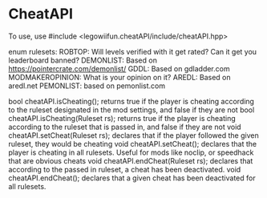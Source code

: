 # CheatAPI

To use, use #include <legowiifun.cheatAPI/include/cheatAPI.hpp>

enum rulesets: 
ROBTOP: Will levels verified with it get rated? Can it get you leaderboard banned?
DEMONLIST: Based on https://pointercrate.com/demonlist/
GDDL: Based on gdladder.com
MODMAKEROPINION: What is your opinion on it? 
AREDL: Based on aredl.net
PEMONLIST: based on pemonlist.com

bool cheatAPI.isCheating(); returns true if the player is cheating according to the ruleset designated in the mod settings, and false if they are not
bool cheatAPI.isCheating(Ruleset rs); returns true if the player is cheating according to the ruleset that is passed in, and false if they are not
void cheatAPI.setCheat(Ruleset rs); declares that if the player followed the given ruleset, they would be cheating
void cheatAPI.setCheat(); declares that the player is cheating in all rulesets. Useful for mods like noclip, or speedhack that are obvious cheats
void cheatAPI.endCheat(Ruleset rs); declares that according to the passed in ruleset, a cheat has been deactivated. 
void cheatAPI.endCheat(); declares that a given cheat has been deactivated for all rulesets. 
